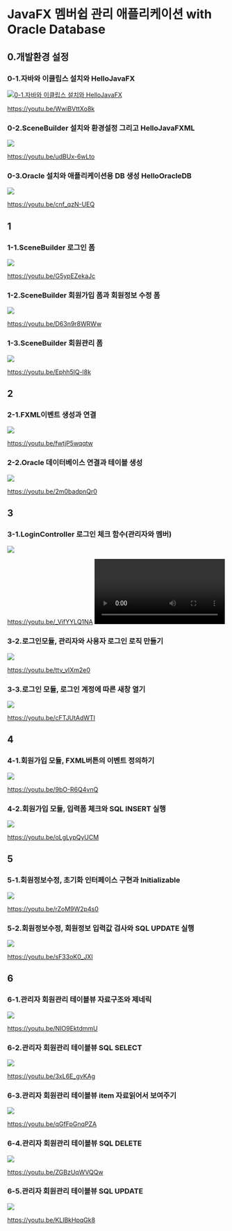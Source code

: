 # JavaFX 멤버쉽 관리 애플리케이션 with Oracle Database
## 0.개발환경 설정
### 0-1.자바와 이클립스 설치와 HelloJavaFX
[![0-1.자바와 이클립스 설치와 HelloJavaFX](http://img.youtube.com/vi/WwiBVttXo8k/0.jpg)](https://youtu.be/WwiBVttXo8k)
  
https://youtu.be/WwiBVttXo8k

### 0-2.SceneBuilder 설치와 환경설정 그리고 HelloJavaFXML
[![](http://img.youtube.com/vi/udBUx-6wLto/0.jpg)](https://youtu.be/udBUx-6wLto)
  
https://youtu.be/udBUx-6wLto

### 0-3.Oracle 설치와 애플리케이션용 DB 생성 HelloOracleDB
[![](http://img.youtube.com/vi/cnf_qzN-UEQ/0.jpg)](https://youtu.be/cnf_qzN-UEQ)
  
https://youtu.be/cnf_qzN-UEQ

## 1  
### 1-1.SceneBuilder 로그인 폼
[![](http://img.youtube.com/vi/G5ypEZekaJc/0.jpg)](https://youtu.be/G5ypEZekaJc)
  
https://youtu.be/G5ypEZekaJc

### 1-2.SceneBuilder 회원가입 폼과 회원정보 수정 폼
[![](http://img.youtube.com/vi/D63n9r8WRWw/0.jpg)](https://youtu.be/D63n9r8WRWw)
  
https://youtu.be/D63n9r8WRWw

### 1-3.SceneBuilder 회원관리 폼
[![](http://img.youtube.com/vi/Ephh5lQ-l8k/0.jpg)](https://youtu.be/Ephh5lQ-l8k)
  
https://youtu.be/Ephh5lQ-l8k

## 2
### 2-1.FXML이벤트 생성과 연결
[![](http://img.youtube.com/vi/fwtjP5wqqtw/0.jpg)](https://youtu.be/fwtjP5wqqtw)
  
https://youtu.be/fwtjP5wqqtw

### 2-2.Oracle 데이터베이스 연결과 테이블 생성
[![](http://img.youtube.com/vi/2m0badpnQr0/0.jpg)](https://youtu.be/2m0badpnQr0)
  
https://youtu.be/2m0badpnQr0

## 3
### 3-1.LoginController 로그인 체크 함수(관리자와 멤버)
[![](http://img.youtube.com/vi/_VifYYLQ1NA/0.jpg)](https://youtu.be/_VifYYLQ1NA)
  
https://youtu.be/_VifYYLQ1NA
<video controls>
<source src="https://youtu.be/_VifYYLQ1NA">
</video>

### 3-2.로그인모듈, 관리자와 사용자 로그인 로직 만들기
[![](http://img.youtube.com/vi/ttv_vIXm2e0/0.jpg)](https://youtu.be/ttv_vIXm2e0)
  
https://youtu.be/ttv_vIXm2e0

### 3-3.로그인 모듈, 로그인 계정에 따른 새창 열기
[![](http://img.youtube.com/vi/cFTJUtAdWTI/0.jpg)](https://youtu.be/cFTJUtAdWTI)
  
https://youtu.be/cFTJUtAdWTI

## 4
### 4-1.회원가입 모듈, FXML버튼의 이벤트 정의하기
[![](http://img.youtube.com/vi/9bO-R6Q4vnQ/0.jpg)](https://youtu.be/9bO-R6Q4vnQ)
  
https://youtu.be/9bO-R6Q4vnQ

### 4-2.회원가입 모듈, 입력폼 체크와 SQL INSERT 실행
[![](http://img.youtube.com/vi/oLgLypQyUCM/0.jpg)](https://youtu.be/oLgLypQyUCM)
  
https://youtu.be/oLgLypQyUCM

## 5
### 5-1.회원정보수정, 초기화 인터페이스 구현과 Initializable
[![](http://img.youtube.com/vi/rZoM9W2p4s0/0.jpg)](https://youtu.be/rZoM9W2p4s0)
  
https://youtu.be/rZoM9W2p4s0

### 5-2.회원정보수정, 회원정보 입력값 검사와 SQL UPDATE 실행
[![](http://img.youtube.com/vi/sF33oK0_JXI/0.jpg)](https://youtu.be/sF33oK0_JXI)
  
https://youtu.be/sF33oK0_JXI

## 6
### 6-1.관리자 회원관리 테이블뷰 자료구조와 제네릭
[![](http://img.youtube.com/vi/NIO9EktdmmU/0.jpg)](https://youtu.be/NIO9EktdmmU)
  
https://youtu.be/NIO9EktdmmU

### 6-2.관리자 회원관리 테이블뷰 SQL SELECT
[![](http://img.youtube.com/vi/3xL6E_gvKAg/0.jpg)](https://youtu.be/3xL6E_gvKAg)
  
https://youtu.be/3xL6E_gvKAg

### 6-3.관리자 회원관리 테이블뷰 item 자료읽어서 보여주기
[![](http://img.youtube.com/vi/qGfFpGnqPZA/0.jpg)](https://youtu.be/qGfFpGnqPZA)
  
https://youtu.be/qGfFpGnqPZA

### 6-4.관리자 회원관리 테이블뷰 SQL DELETE
[![](http://img.youtube.com/vi/ZGBzUqWVQQw/0.jpg)](https://youtu.be/ZGBzUqWVQQw)
  
https://youtu.be/ZGBzUqWVQQw

### 6-5.관리자 회원관리 테이블뷰 SQL UPDATE
[![](http://img.youtube.com/vi/KLlBkHpqGk8/0.jpg)](https://youtu.be/KLlBkHpqGk8)
  
https://youtu.be/KLlBkHpqGk8
